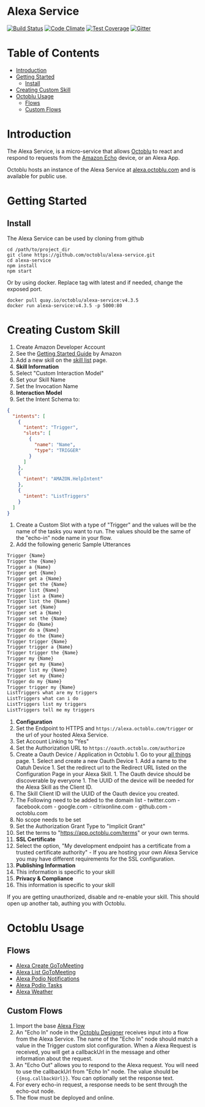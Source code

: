 # Alexa Service

[![Build Status](https://travis-ci.org/octoblu/alexa-service.svg)](https://travis-ci.org/octoblu/alexa-service)
[![Code Climate](https://codeclimate.com/github/octoblu/alexa-service/badges/gpa.svg)](https://codeclimate.com/github/octoblu/alexa-service)
[![Test Coverage](https://codeclimate.com/github/octoblu/alexa-service/badges/coverage.svg)](https://codeclimate.com/github/octoblu/alexa-service)
[![Gitter](https://badges.gitter.im/octoblu/help.svg)](https://gitter.im/octoblu/help)

# Table of Contents

* [Introduction](#introduction)
* [Getting Started](#getting-started)
  * [Install](#install)
* [Creating Custom Skill](#creating-custom-skill)
* [Octoblu Usage](#octoblu-usage)
  * [Flows](#flows)
  * [Custom Flows](#custom-flows)

# Introduction

The Alexa Service, is a micro-service that allows [Octoblu](https://www.octoblu.com) to react and respond to requests from the [Amazon Echo](https://echo.amazon.com) device, or an Alexa App.

Octoblu hosts an instance of the Alexa Service at [alexa.octoblu.com](https://alexa.octoblu.com) and is available for public use.

# Getting Started

## Install

The Alexa Service can be used by cloning from github

```shell
cd /path/to/project_dir
git clone https://github.com/octoblu/alexa-service.git
cd alexa-service
npm install
npm start
```

Or by using docker. Replace tag with latest and if needed, change the exposed port.

```shell
docker pull quay.io/octoblu/alexa-service:v4.3.5
docker run alexa-service:v4.3.5 -p 5000:80
```

# Creating Custom Skill

1. Create Amazon Developer Account
1. See the [Getting Started Guide](https://developer.amazon.com/public/solutions/alexa/alexa-skills-kit/getting-started-guide) by Amazon
1. Add a new skill on the [skill list](https://developer.amazon.com/edw/home.html#/skills/list) page.
1. **Skill Information**
  1. Select "Custom Interaction Model"
  1. Set your Skill Name
  1. Set the Invocation Name
1. **Interaction Model**
  1. Set the Intent Schema to:
```json
{
  "intents": [
    {
      "intent": "Trigger",
      "slots": [
        {
          "name": "Name",
          "type": "TRIGGER"
        }
      ]
    },
    {
      "intent": "AMAZON.HelpIntent"
    },
    {
      "intent": "ListTriggers"
    }
  ]
}
```
  1. Create a Custom Slot with a type of "Trigger" and the values will be the name of the tasks you want to run. The values should be the same of the "echo-in" node name in your flow.
  1. Add the following generic Sample Utterances
```txt
Trigger {Name}
Trigger the {Name}
Trigger a {Name}
Trigger get {Name}
Trigger get a {Name}
Trigger get the {Name}
Trigger list {Name}
Trigger list a {Name}
Trigger list the {Name}
Trigger set {Name}
Trigger set a {Name}
Trigger set the {Name}
Trigger do {Name}
Trigger do a {Name}
Trigger do the {Name}
Trigger trigger {Name}
Trigger trigger a {Name}
Trigger trigger the {Name}
Trigger my {Name}
Trigger get my {Name}
Trigger list my {Name}
Trigger set my {Name}
Trigger do my {Name}
Trigger trigger my {Name}
ListTriggers what are my triggers
ListTriggers what can i do
ListTriggers list my triggers
ListTriggers tell me my triggers
```
1. **Configuration**
  1. Set the Endpoint to HTTPS and `https://alexa.octoblu.com/trigger` or the url of your hosted Alexa Service.
  1. Set Account Linking to "Yes"
  1. Set the Authorization URL to `https://oauth.octoblu.com/authorize`
  1. Create a Oauth Device / Application in Octoblu
    1. Go to your [all things](https://app.octoblu.com/things/all) page.
    1. Select and create a new Oauth Device
    1. Add a name to the Oatuh Device
    1. Set the redirect url to the Redirect URL listed on the Configuration Page in your Alexa Skill.
    1. The Oauth device should be discoverable by everyone
    1. The UUID of the device will be needed for the Alexa Skill as the Client ID.
  1. The Skill Client ID will the UUID of the Oauth device you created.
  1. The Following need to be added to the domain list
    - twitter.com
    - facebook.com
    - google.com
    - citrixonline.com
    - github.com
    - octoblu.com
  1. No scope needs to be set
  1. Set the Authorization Grant Type to "Implicit Grant"
  1. Set the terms to "https://app.octoblu.com/terms" or your own terms.
1. **SSL Certificate**
  1. Select the option, "My development endpoint has a certificate from a trusted certificate authority"
    - If you are hosting your own Alexa Service you may have different requirements for the SSL configuration.
1. **Publishing Information**
  1. This information is specific to your skill
1. **Privacy & Compliance**
  1. This information is specific to your skill

If you are getting unauthorized, disable and re-enable your skill. This should open up another tab, authing you with Octoblu.
# Octoblu Usage

## Flows

* [Alexa Create GoToMeeting](https://app.octoblu.com/bluprints/import/297744cf-36d8-473b-b78a-245913c35986)
* [Alexa List GoToMeeting](https://app.octoblu.com/bluprints/import/84aca1ae-a9dd-4268-870c-582a40e2a8f9)
* [Alexa Podio Notifications](https://app.octoblu.com/bluprints/import/0554ffc9-f829-49d0-b9a8-9c4eeff5c9da)
* [Alexa Podio Tasks](https://app.octoblu.com/bluprints/import/7c4c73e8-e7f8-4d70-a5ad-508483343d9b)
* [Alexa Weather](https://app.octoblu.com/bluprints/import/8a262834-f140-43f1-9060-3c564f94eaff)

## Custom Flows
1. Import the base [Alexa Flow](https://app.octoblu.com/bluprints/import/9a6b516c-5f55-4676-bbf5-657612fb35e7)
1. An "Echo In" node in the [Octoblu Designer](https://app.octoblu.com) receives input into a flow from the Alexa Service. The name of the "Echo In" node should match a value in the Trigger custom slot configuration. When a Alexa Request is received, you will get a callbackUrl in the message and other information about the request.
1. An "Echo Out" allows you to respond to the Alexa request. You will need to use the callbackUrl from "Echo In" node. The value should be `{{msg.callbackUrl}}`. You can optionally set the response text.
1. For every echo-in request, a response needs to be sent through the echo-out node.
1. The flow must be deployed and online.
